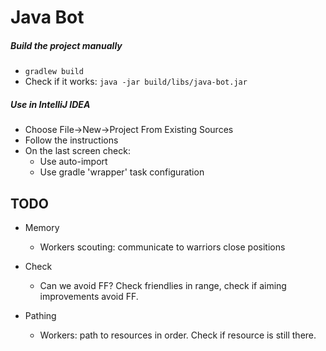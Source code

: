 # Java Bot #

##### Build the project manually #####
* ``` gradlew build ```
* Check if it works: ``` java -jar build/libs/java-bot.jar ```

##### Use in IntelliJ IDEA #####

* Choose File->New->Project From Existing Sources
* Follow the instructions
* On the last screen check:
    * Use auto-import
    * Use gradle 'wrapper' task configuration
    
    
## TODO ## 
 
 * Memory
   * Workers scouting: communicate to warriors close positions
 
 * Check
   * Can we avoid FF? Check friendlies in range, check if aiming improvements avoid FF.
 
 * Pathing
   * Workers: path to resources in order. Check if resource is still there.
   
  

